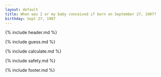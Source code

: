 ```yaml
---
layout: default
title: When was I or my baby conceived if born on September 27, 1907?
birthday: Sept 27, 1907
---
```


{% include header.md %}

{% include guess.md %}

{% include calculate.md %}

{% include safety.md %}

{% include footer.md %}



